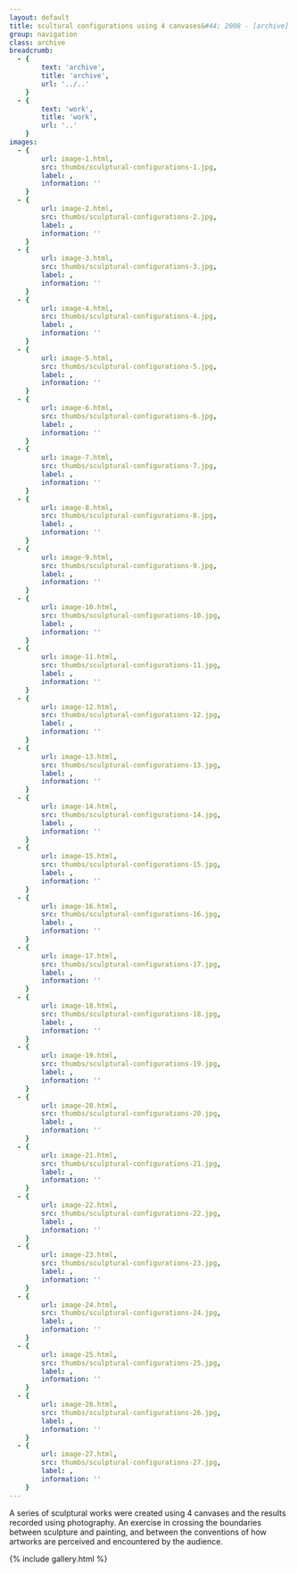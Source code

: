 ```yaml
---
layout: default
title: scultural configurations using 4 canvases&#44; 2008 - [archive]
group: navigation
class: archive
breadcrumb:
  - {
  		text: 'archive',
  		title: 'archive',
  		url: '../..'
	}
  - {
  		text: 'work',
  		title: 'work',
  		url: '..'
	}
images:
  - {
		url: image-1.html, 
		src: thumbs/sculptural-configurations-1.jpg,
		label: ,
		information: ''
	}
  - {
		url: image-2.html, 
		src: thumbs/sculptural-configurations-2.jpg,
		label: ,
		information: ''
	}
  - {
		url: image-3.html, 
		src: thumbs/sculptural-configurations-3.jpg,
		label: ,
		information: ''
	}
  - {
		url: image-4.html, 
		src: thumbs/sculptural-configurations-4.jpg,
		label: ,
		information: ''
	}
  - {
		url: image-5.html, 
		src: thumbs/sculptural-configurations-5.jpg,
		label: ,
		information: ''
	}
  - {
		url: image-6.html, 
		src: thumbs/sculptural-configurations-6.jpg,
		label: ,
		information: ''
	}
  - {
		url: image-7.html, 
		src: thumbs/sculptural-configurations-7.jpg,
		label: ,
		information: ''
	}
  - {
		url: image-8.html, 
		src: thumbs/sculptural-configurations-8.jpg,
		label: ,
		information: ''
	}
  - {
		url: image-9.html, 
		src: thumbs/sculptural-configurations-9.jpg,
		label: ,
		information: ''
	}
  - {
		url: image-10.html, 
		src: thumbs/sculptural-configurations-10.jpg,
		label: ,
		information: ''
	}
  - {
		url: image-11.html, 
		src: thumbs/sculptural-configurations-11.jpg,
		label: ,
		information: ''
	}
  - {
		url: image-12.html, 
		src: thumbs/sculptural-configurations-12.jpg,
		label: ,
		information: ''
	}
  - {
		url: image-13.html, 
		src: thumbs/sculptural-configurations-13.jpg,
		label: ,
		information: ''
	}
  - {
		url: image-14.html, 
		src: thumbs/sculptural-configurations-14.jpg,
		label: ,
		information: ''
	}
  - {
		url: image-15.html, 
		src: thumbs/sculptural-configurations-15.jpg,
		label: ,
		information: ''
	}
  - {
		url: image-16.html, 
		src: thumbs/sculptural-configurations-16.jpg,
		label: ,
		information: ''
	}
  - {
		url: image-17.html, 
		src: thumbs/sculptural-configurations-17.jpg,
		label: ,
		information: ''
	}
  - {
		url: image-18.html, 
		src: thumbs/sculptural-configurations-18.jpg,
		label: ,
		information: ''
	}
  - {
		url: image-19.html, 
		src: thumbs/sculptural-configurations-19.jpg,
		label: ,
		information: ''
	}
  - {
		url: image-20.html, 
		src: thumbs/sculptural-configurations-20.jpg,
		label: ,
		information: ''
	}
  - {
		url: image-21.html, 
		src: thumbs/sculptural-configurations-21.jpg,
		label: ,
		information: ''
	}
  - {
		url: image-22.html, 
		src: thumbs/sculptural-configurations-22.jpg,
		label: ,
		information: ''
	}
  - {
		url: image-23.html, 
		src: thumbs/sculptural-configurations-23.jpg,
		label: ,
		information: ''
	}
  - {
		url: image-24.html, 
		src: thumbs/sculptural-configurations-24.jpg,
		label: ,
		information: ''
	}
  - {
		url: image-25.html, 
		src: thumbs/sculptural-configurations-25.jpg,
		label: ,
		information: ''
	}
  - {
		url: image-26.html, 
		src: thumbs/sculptural-configurations-26.jpg,
		label: ,
		information: ''
	}
  - {
		url: image-27.html, 
		src: thumbs/sculptural-configurations-27.jpg,
		label: ,
		information: ''
	}
---
```


A series of sculptural works were created using 4 canvases and the results recorded using photography. An exercise in crossing the boundaries between sculpture and painting, and between the conventions of how artworks are perceived and encountered by the audience.

{% include gallery.html %}
